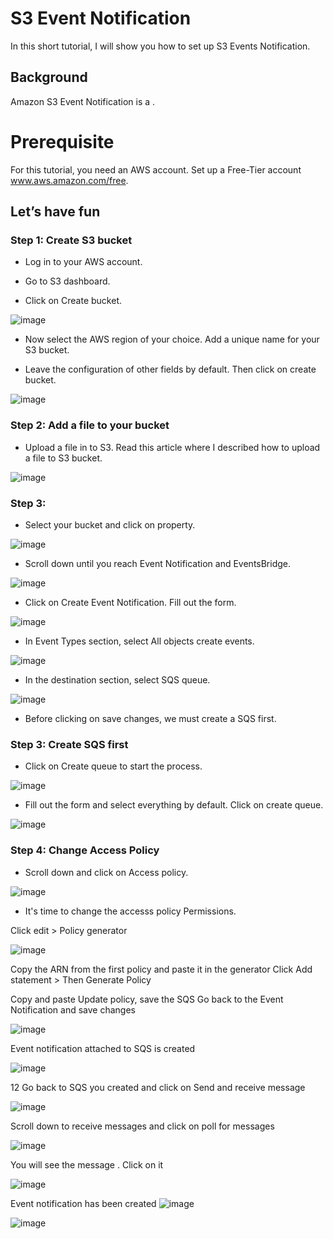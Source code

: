 # S3 Event Notification

In this short tutorial, I will show you how to set up S3 Events Notification. 

## Background

Amazon S3 Event Notification is a  .

# Prerequisite

For this tutorial, you need an AWS account. Set up a Free-Tier account www.aws.amazon.com/free.


## Let’s have fun 

### Step 1: Create S3 bucket

- Log in to your AWS account.

- Go to S3 dashboard. 

- Click on Create bucket. 

![image](https://github.com/djcloudking/aws-skills-challenges/assets/122766532/0ba3aaa8-eb57-4d6d-b21f-af26b3590172)

- Now select the AWS region of your choice. Add a unique name for your S3 bucket. 

- Leave the configuration of other fields by default. Then click on create bucket. 

![image](https://github.com/djcloudking/aws-skills-challenges/assets/122766532/ff68fa75-fb93-4ec3-8aca-afec5b473b29)
 

### Step 2: Add a file to your bucket

- Upload a file in to S3. Read this article where I described how to upload a file to S3 bucket. 

![image](https://github.com/djcloudking/aws-skills-challenges/assets/122766532/3e964e56-f26f-4633-9896-45dfdc0e48f7)
 
### Step 3: 

- Select your bucket and click on property. 

![image](https://github.com/djcloudking/aws-skills-challenges/assets/122766532/77423b9e-3a45-484e-8d84-b58bf88ba340)
 
- Scroll down until you reach Event Notification and EventsBridge.
 
![image](https://github.com/djcloudking/aws-skills-challenges/assets/122766532/0058ca0a-9098-401e-8585-fe741c4ab9ce)
 
- Click on Create Event Notification. Fill out the form. 

![image](https://github.com/djcloudking/aws-skills-challenges/assets/122766532/93d0f75c-038d-48c7-b64a-ba013618c04b)

- In Event Types section, select All objects create events. 

![image](https://github.com/djcloudking/aws-skills-challenges/assets/122766532/2252c21b-9c97-4949-9cd4-734f2ffec3fc)

- In the destination section, select SQS queue. 

![image](https://github.com/djcloudking/aws-skills-challenges/assets/122766532/0b7804c4-c0d0-4fa4-8602-b9ba8c17f894)
 
- Before clicking on save changes, we must create a SQS first. 

### Step 3: Create SQS first

- Click on Create queue to start the process.
 
![image](https://github.com/djcloudking/aws-skills-challenges/assets/122766532/64a3ce9b-81a6-4b06-96b4-9f3202734dd4)

- Fill out the form and select everything by default. Click on create queue.

![image](https://github.com/djcloudking/aws-skills-challenges/assets/122766532/ca602fb1-a8df-4a49-ae02-372cadd1de05)

### Step 4: Change Access Policy

- Scroll down and click on Access policy.

![image](https://github.com/djcloudking/aws-skills-challenges/assets/122766532/98419fca-16f8-4f7b-afd2-f3981bc2134e)
 
- It's time to change the accesss policy Permissions.

Click edit > Policy generator
 
![image](https://github.com/djcloudking/aws-skills-challenges/assets/122766532/6005dfc7-16ca-412e-a6a8-3427fb9713ef)

Copy the ARN from the first policy and paste it in the generator
Click Add statement > Then Generate Policy
 
Copy and paste 
Update policy, save the SQS
Go back to the Event Notification and save changes

![image](https://github.com/djcloudking/aws-skills-challenges/assets/122766532/30c126f0-e9cc-4c63-af92-c41824ab149c)
 
Event notification attached to SQS is created 

![image](https://github.com/djcloudking/aws-skills-challenges/assets/122766532/865fff88-9c1e-4fc2-b892-75a528a8b74d)


12
Go back to SQS you created and click on Send and receive message

![image](https://github.com/djcloudking/aws-skills-challenges/assets/122766532/617805b6-0a24-4fc8-a129-c03d5a586885)
 
Scroll down to receive messages and click on poll for messages
 
![image](https://github.com/djcloudking/aws-skills-challenges/assets/122766532/cd822a39-d14c-4bfa-94ad-7a6ca1031ae0)

You will see the message . Click on it
 
![image](https://github.com/djcloudking/aws-skills-challenges/assets/122766532/9251103f-081a-48f7-9208-ea635de9f0e8)

 
Event notification has been created
![image](https://github.com/djcloudking/aws-skills-challenges/assets/122766532/b04cd156-3122-477e-afb0-759cc5abbf4a)
 

![image](https://github.com/djcloudking/aws-skills-challenges/assets/122766532/10abde94-b727-4711-8096-84c031a9ab3c)


